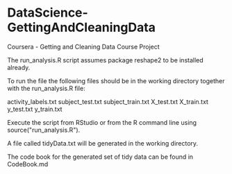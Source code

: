 # DataScience-GettingAndCleaningData
Coursera - Getting and Cleaning Data Course Project

The run_analysis.R script assumes package reshape2 to be installed already.

To run the file the following files should be in the working directory together with the run_analysis.R file:

activity_labels.txt
subject_test.txt
subject_train.txt
X_test.txt
X_train.txt
y_test.txt
y_train.txt

Execute the script from RStudio or from the R command line using source("run_analysis.R").

A file called tidyData.txt will be generated in the working directory.

The code book for the generated set of tidy data can be found in CodeBook.md
